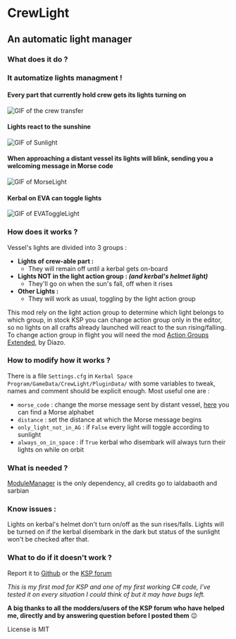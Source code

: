 # CrewLight

## An automatic light manager


### What does it do ?

### It automatize lights managment !

#### Every part that currently hold crew gets its lights turning on

![GIF of the crew transfer](http://i.imgur.com/QUqylip.gif)


#### Lights react to the sunshine

![GIF of Sunlight](http://i.imgur.com/hw9wEd8.gif)


#### When approaching a distant vessel its lights will blink, sending you a welcoming message in Morse code

![GIF of MorseLight](http://i.imgur.com/YlwWKMr.gif)


#### Kerbal on EVA can toggle lights

![GIF of EVAToggleLight](http://i.imgur.com/DO9GwbO.gif)



### How does it works ?

Vessel's lights are divided into 3 groups : 
* **Lights of crew-able part :**
  * They will remain off until a kerbal gets on-board
* **Lights NOT in the light action group : _(and kerbal's helmet light)_**
  * They'll go on when the sun's fall, off when it rises
* **Other Lights :**
  * They will work as usual, toggling by the light action group
  
This mod rely on the light action group to determine which light belongs to which group, in stock KSP you can change action group only in the editor, so no lights on all crafts already launched will react to the sun rising/falling. To change action group in flight you will need the mod [Action Groups Extended](http://forum.kerbalspaceprogram.com/index.php?/topic/67235-122dec1016-action-groups-extended-250-action-groups-in-flight-editing-now-kosremotetech/), by Diazo.
  
  
### How to modify how it works ?
  
There is a file `Settings.cfg` in `Kerbal Space Program/GameData/CrewLight/PluginData/` with some variables to tweak, names and comment should be explicit enough. Most useful one are :
* `morse_code` : change the morse message sent by distant vessel, [here](https://commons.wikimedia.org/wiki/File:International_Morse_Code.svg) you can find a Morse alphabet
* `distance` : set the distance at which the Morse message begins
* `only_light_not_in_AG` : if `False` every light will toggle according to sunlight
* `always_on_in_space` : if `True` kerbal who disembark will always turn their lights on while on orbit
  
  
### What is needed ?
  
[ModuleManager](http://forum.kerbalspaceprogram.com/index.php?/topic/50533-121-module-manager-275-november-29th-2016-better-late-than-never/) is the only dependency, all credits go to ialdabaoth and sarbian


### Know issues :

Lights on kerbal's helmet don't turn on/off as the sun rises/falls. Lights will be turned on if the kerbal disembark in the dark but status of the sunlight won't be checked after that.


### What to do if it doesn't work ?

Report it to [Github](https://github.com/Li0n-0/CrewLight) or the [KSP forum]()



*This is my first mod for KSP and one of my first working C# code, I've tested it on every situation I could think of but it may have bugs left.*

**A big thanks to all the modders/users of the KSP forum who have helped me, directly and by answering question before I posted them** :wink:

License is MIT
